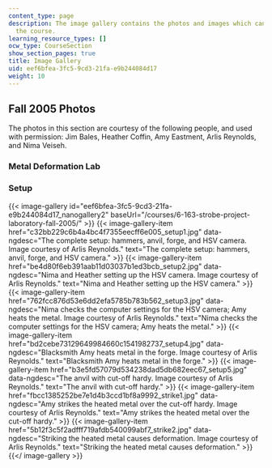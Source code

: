 ```yaml
---
content_type: page
description: The image gallery contains the photos and images which can be used in
  the course.
learning_resource_types: []
ocw_type: CourseSection
show_section_pages: true
title: Image Gallery
uid: eef6bfea-3fc5-9cd3-21fa-e9b244084d17
weight: 10
---
```

Fall 2005 Photos
----------------

The photos in this section are courtesy of the following people, and used with permission: Jim Bales, Heather Coffin, Amy Eastment, Arlis Reynolds, and Nima Veiseh.

### Metal Deformation Lab

### Setup
{{< image-gallery id="eef6bfea-3fc5-9cd3-21fa-e9b244084d17_nanogallery2" baseUrl="/courses/6-163-strobe-project-laboratory-fall-2005/" >}}
{{< image-gallery-item href="c32bb229c6b4a4bc4f7355eecff6e005_setup1.jpg" data-ngdesc="The complete setup: hammers, anvil, forge, and HSV camera. Image courtesy of Arlis Reynolds." text="The complete setup: hammers, anvil, forge, and HSV camera." >}}
{{< image-gallery-item href="be4d80f6eb391aab11d03037b1ed3bcb_setup2.jpg" data-ngdesc="Nima and Heather setting up the HSV camera. Image courtesy of Arlis Reynolds." text="Nima and Heather setting up the HSV camera." >}}
{{< image-gallery-item href="762fcc876d53e6dd2efa5785b783b562_setup3.jpg" data-ngdesc="Nima checks the computer settings for the HSV camera; Amy heats the metal. Image courtesy of Arlis Reynolds." text="Nima checks the computer settings for the HSV camera; Amy heats the metal." >}}
{{< image-gallery-item href="bd2cebe73129649984660c1541982737_setup4.jpg" data-ngdesc="Blacksmith Amy heats metal in the forge. Image courtesy of Arlis Reynolds." text="Blacksmith Amy heats metal in the forge." >}}
{{< image-gallery-item href="b3e5fd57079d534238dad5db682eec67_setup5.jpg" data-ngdesc="The anvil with cut-off hardy. Image courtesy of Arlis Reynolds." text="The anvil with cut-off hardy." >}}
{{< image-gallery-item href="fbcc1385252be7e1d4b3ccd1bf8a9992_strike1.jpg" data-ngdesc="Amy strikes the heated metal over the cut-off hardy. Image courtesy of Arlis Reynolds." text="Amy strikes the heated metal over the cut-off hardy." >}}
{{< image-gallery-item href="5b12f3c5f2adfff719afdb540099abf7_strike2.jpg" data-ngdesc="Striking the heated metal causes deformation. Image courtesy of Arlis Reynolds." text="Striking the heated metal causes deformation." >}}
{{</ image-gallery >}}